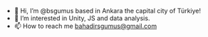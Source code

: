 - 👋 Hi, I’m @bsgumus based in Ankara the capital city of Türkiye! 
- 👀 I’m interested in Unity, JS and data analysis.
- 📫 How to reach me bahadirsgumus@gmail.com

<!---
bsgumus/bsgumus is a ✨ special ✨ repository because its `README.md` (this file) appears on your GitHub profile.
You can click the Preview link to take a look at your changes.
--->
